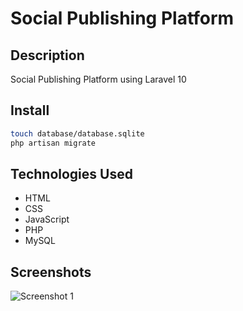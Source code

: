 # Social Publishing Platform

## Description

Social Publishing Platform using Laravel 10

## Install

```bash
touch database/database.sqlite
php artisan migrate
```

## Technologies Used

- HTML
- CSS
- JavaScript
- PHP
- MySQL

## Screenshots

![Screenshot 1]()
